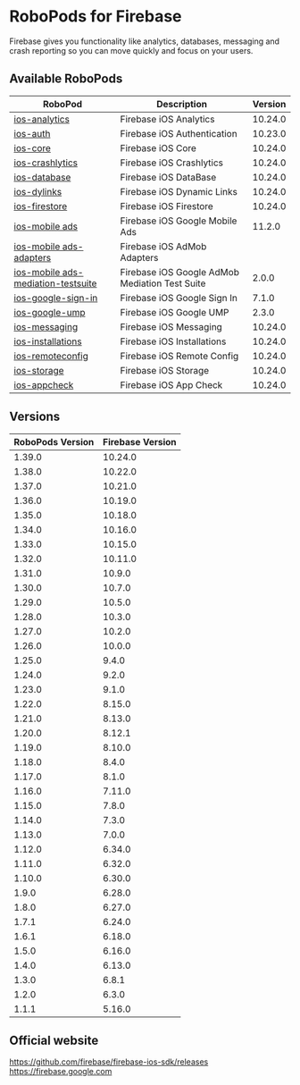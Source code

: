 # RoboPods for Firebase

Firebase gives you functionality like analytics, databases, messaging and crash reporting so you can move quickly and focus on your users.

## Available RoboPods

| RoboPod                                                                          | Description                                    | Version |
|----------------------------------------------------------------------------------|------------------------------------------------|---------|
| [ios-analytics](ios-analytics/)                                                  | Firebase iOS Analytics                         | 10.24.0 |
| [ios-auth](ios-auth/)                                                            | Firebase iOS Authentication                    | 10.23.0 |
| [ios-core](ios-core/)                                                            | Firebase iOS Core                              | 10.24.0 |
| [ios-crashlytics](ios-crashlytics/)                                              | Firebase iOS Crashlytics                       | 10.24.0 |
| [ios-database](ios-database/)                                                    | Firebase iOS DataBase                          | 10.24.0 |
| [ios-dylinks](ios-dylinks/)                                                      | Firebase iOS Dynamic Links                     | 10.24.0 |
| [ios-firestore](ios-firestore/)                                                  | Firebase iOS Firestore                         | 10.24.0 |
| [ios-mobile ads](ios-google-mobile-ads/)                                         | Firebase iOS Google Mobile Ads                 | 11.2.0  |
| [ios-mobile ads-adapters](ios-google-mobile-ads-adapters/)                       | Firebase iOS AdMob Adapters                    |         |
| [ios-mobile ads-mediation-testsuite](ios-google-mobile-ads-mediation-testsuite/) | Firebase iOS Google AdMob Mediation Test Suite | 2.0.0   |
| [ios-google-sign-in](ios-google-sign-in/)                                        | Firebase iOS Google Sign In                    | 7.1.0   |
| [ios-google-ump](ios-google-ump/)                                                | Firebase iOS Google UMP                        | 2.3.0   |
| [ios-messaging](ios-messaging/)                                                  | Firebase iOS Messaging                         | 10.24.0 |
| [ios-installations](ios-installations/)                                          | Firebase iOS Installations                     | 10.24.0 |
| [ios-remoteconfig](ios-remoteconfig/)                                            | Firebase iOS Remote Config                     | 10.24.0 |
| [ios-storage](ios-storage/)                                                      | Firebase iOS Storage                           | 10.24.0 |
| [ios-appcheck](ios-appcheck/)                                                    | Firebase iOS App Check                         | 10.24.0 |

## Versions

| RoboPods Version | Firebase Version |
|------------------|------------------|
| 1.39.0           | 10.24.0          |
| 1.38.0           | 10.22.0          |
| 1.37.0           | 10.21.0          |
| 1.36.0           | 10.19.0          |
| 1.35.0           | 10.18.0          |
| 1.34.0           | 10.16.0          |
| 1.33.0           | 10.15.0          |
| 1.32.0           | 10.11.0          |
| 1.31.0           | 10.9.0           |
| 1.30.0           | 10.7.0           |
| 1.29.0           | 10.5.0           |
| 1.28.0           | 10.3.0           |
| 1.27.0           | 10.2.0           |
| 1.26.0           | 10.0.0           |
| 1.25.0           | 9.4.0            |
| 1.24.0           | 9.2.0            |
| 1.23.0           | 9.1.0            |
| 1.22.0           | 8.15.0           |
| 1.21.0           | 8.13.0           |
| 1.20.0           | 8.12.1           |
| 1.19.0           | 8.10.0           |
| 1.18.0           | 8.4.0            |
| 1.17.0           | 8.1.0            |
| 1.16.0           | 7.11.0           |
| 1.15.0           | 7.8.0            |
| 1.14.0           | 7.3.0            |
| 1.13.0           | 7.0.0            |
| 1.12.0           | 6.34.0           |
| 1.11.0           | 6.32.0           |
| 1.10.0           | 6.30.0           |
| 1.9.0            | 6.28.0           |
| 1.8.0            | 6.27.0           |
| 1.7.1            | 6.24.0           |
| 1.6.1            | 6.18.0           |
| 1.5.0            | 6.16.0           |
| 1.4.0            | 6.13.0           |
| 1.3.0            | 6.8.1            |
| 1.2.0            | 6.3.0            |
| 1.1.1            | 5.16.0           |

## Official website

https://github.com/firebase/firebase-ios-sdk/releases
https://firebase.google.com